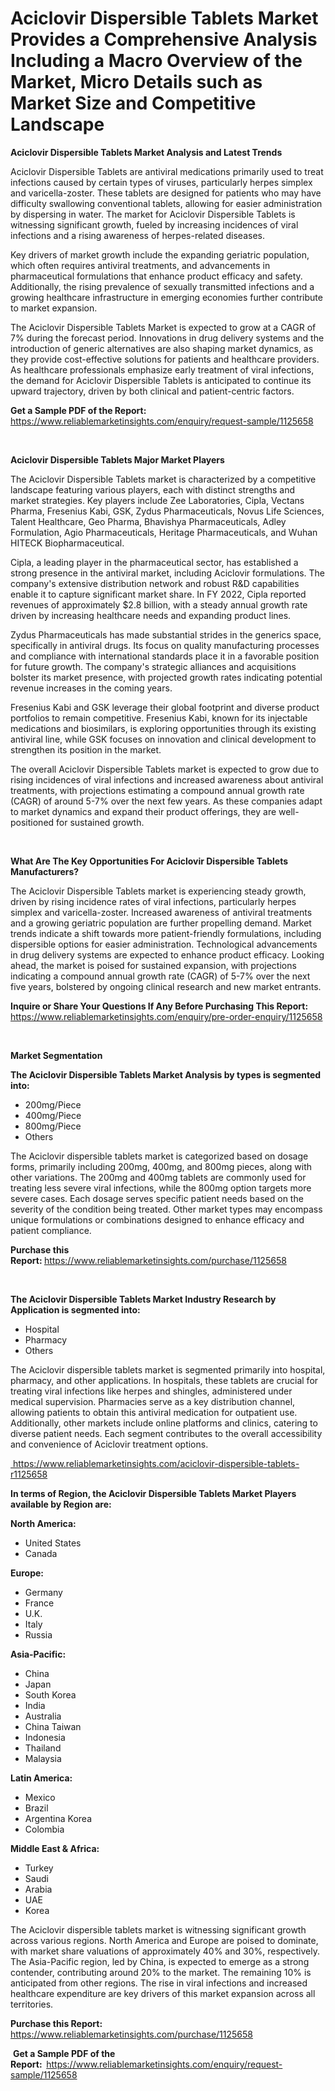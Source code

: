 <p><h1>Aciclovir Dispersible Tablets Market Provides a Comprehensive Analysis Including a Macro Overview of the Market, Micro Details such as Market Size and Competitive Landscape</h1></p><p><strong>Aciclovir Dispersible Tablets Market Analysis and Latest Trends</strong></p>
<p><p>Aciclovir Dispersible Tablets are antiviral medications primarily used to treat infections caused by certain types of viruses, particularly herpes simplex and varicella-zoster. These tablets are designed for patients who may have difficulty swallowing conventional tablets, allowing for easier administration by dispersing in water. The market for Aciclovir Dispersible Tablets is witnessing significant growth, fueled by increasing incidences of viral infections and a rising awareness of herpes-related diseases.</p><p>Key drivers of market growth include the expanding geriatric population, which often requires antiviral treatments, and advancements in pharmaceutical formulations that enhance product efficacy and safety. Additionally, the rising prevalence of sexually transmitted infections and a growing healthcare infrastructure in emerging economies further contribute to market expansion.</p><p>The Aciclovir Dispersible Tablets Market is expected to grow at a CAGR of 7% during the forecast period. Innovations in drug delivery systems and the introduction of generic alternatives are also shaping market dynamics, as they provide cost-effective solutions for patients and healthcare providers. As healthcare professionals emphasize early treatment of viral infections, the demand for Aciclovir Dispersible Tablets is anticipated to continue its upward trajectory, driven by both clinical and patient-centric factors.</p></p>
<p><strong>Get a Sample PDF of the Report:&nbsp;</strong> <a href="https://www.reliablemarketinsights.com/enquiry/request-sample/1125658?utm_campaign=2624&utm_medium=2&utm_source=Github&utm_content=ia&utm_term=19042025&utm_id=aciclovir-dispersible-tablets">https://www.reliablemarketinsights.com/enquiry/request-sample/1125658</a></p>
<p>&nbsp;</p>
<p><strong>Aciclovir Dispersible Tablets Major Market Players</strong></p>
<p><p>The Aciclovir Dispersible Tablets market is characterized by a competitive landscape featuring various players, each with distinct strengths and market strategies. Key players include Zee Laboratories, Cipla, Vectans Pharma, Fresenius Kabi, GSK, Zydus Pharmaceuticals, Novus Life Sciences, Talent Healthcare, Geo Pharma, Bhavishya Pharmaceuticals, Adley Formulation, Agio Pharmaceuticals, Heritage Pharmaceuticals, and Wuhan HITECK Biopharmaceutical.</p><p>Cipla, a leading player in the pharmaceutical sector, has established a strong presence in the antiviral market, including Aciclovir formulations. The company's extensive distribution network and robust R&D capabilities enable it to capture significant market share. In FY 2022, Cipla reported revenues of approximately $2.8 billion, with a steady annual growth rate driven by increasing healthcare needs and expanding product lines.</p><p>Zydus Pharmaceuticals has made substantial strides in the generics space, specifically in antiviral drugs. Its focus on quality manufacturing processes and compliance with international standards place it in a favorable position for future growth. The company's strategic alliances and acquisitions bolster its market presence, with projected growth rates indicating potential revenue increases in the coming years.</p><p>Fresenius Kabi and GSK leverage their global footprint and diverse product portfolios to remain competitive. Fresenius Kabi, known for its injectable medications and biosimilars, is exploring opportunities through its existing antiviral line, while GSK focuses on innovation and clinical development to strengthen its position in the market.</p><p>The overall Aciclovir Dispersible Tablets market is expected to grow due to rising incidences of viral infections and increased awareness about antiviral treatments, with projections estimating a compound annual growth rate (CAGR) of around 5-7% over the next few years. As these companies adapt to market dynamics and expand their product offerings, they are well-positioned for sustained growth.</p></p>
<p>&nbsp;</p>
<p><strong>What Are The Key Opportunities For Aciclovir Dispersible Tablets Manufacturers?</strong></p>
<p><p>The Aciclovir Dispersible Tablets market is experiencing steady growth, driven by rising incidence rates of viral infections, particularly herpes simplex and varicella-zoster. Increased awareness of antiviral treatments and a growing geriatric population are further propelling demand. Market trends indicate a shift towards more patient-friendly formulations, including dispersible options for easier administration. Technological advancements in drug delivery systems are expected to enhance product efficacy. Looking ahead, the market is poised for sustained expansion, with projections indicating a compound annual growth rate (CAGR) of 5-7% over the next five years, bolstered by ongoing clinical research and new market entrants.</p></p>
<p><strong>Inquire or Share Your Questions If Any Before Purchasing This Report:</strong> <a href="https://www.reliablemarketinsights.com/enquiry/pre-order-enquiry/1125658?utm_campaign=2624&utm_medium=2&utm_source=Github&utm_content=ia&utm_term=19042025&utm_id=aciclovir-dispersible-tablets">https://www.reliablemarketinsights.com/enquiry/pre-order-enquiry/1125658</a></p>
<p>&nbsp;</p>
<p><strong>Market Segmentation</strong></p>
<p><strong>The Aciclovir Dispersible Tablets Market Analysis by types is segmented into:</strong></p>
<p><ul><li>200mg/Piece</li><li>400mg/Piece</li><li>800mg/Piece</li><li>Others</li></ul></p>
<p><p>The Aciclovir dispersible tablets market is categorized based on dosage forms, primarily including 200mg, 400mg, and 800mg pieces, along with other variations. The 200mg and 400mg tablets are commonly used for treating less severe viral infections, while the 800mg option targets more severe cases. Each dosage serves specific patient needs based on the severity of the condition being treated. Other market types may encompass unique formulations or combinations designed to enhance efficacy and patient compliance.</p></p>
<p><strong>Purchase this Report:&nbsp;</strong><a href="https://www.reliablemarketinsights.com/purchase/1125658?utm_campaign=2624&utm_medium=2&utm_source=Github&utm_content=ia&utm_term=19042025&utm_id=aciclovir-dispersible-tablets">https://www.reliablemarketinsights.com/purchase/1125658</a></p>
<p>&nbsp;</p>
<p><strong>The Aciclovir Dispersible Tablets Market Industry Research by Application is segmented into:</strong></p>
<p><ul><li>Hospital</li><li>Pharmacy</li><li>Others</li></ul></p>
<p><p>The Aciclovir dispersible tablets market is segmented primarily into hospital, pharmacy, and other applications. In hospitals, these tablets are crucial for treating viral infections like herpes and shingles, administered under medical supervision. Pharmacies serve as a key distribution channel, allowing patients to obtain this antiviral medication for outpatient use. Additionally, other markets include online platforms and clinics, catering to diverse patient needs. Each segment contributes to the overall accessibility and convenience of Aciclovir treatment options.</p></p>
<p><a href="https://www.reliablemarketinsights.com/aciclovir-dispersible-tablets-r1125658?utm_campaign=2624&utm_medium=2&utm_source=Github&utm_content=ia&utm_term=19042025&utm_id=aciclovir-dispersible-tablets">&nbsp;https://www.reliablemarketinsights.com/aciclovir-dispersible-tablets-r1125658</a></p>
<p><strong>In terms of Region, the Aciclovir Dispersible Tablets Market Players available by Region are:</strong></p>
<p>
    <p> <strong> North America: </strong>
        <ul>
            <li>United States</li>
            <li>Canada</li>
        </ul>
        </p> 
    <p> <strong> Europe: </strong>
        <ul>
            <li>Germany</li>
            <li>France</li>
            <li>U.K.</li>
            <li>Italy</li>
            <li>Russia</li>
        </ul>
        </p> 
    <p> <strong> Asia-Pacific: </strong>
        <ul>
            <li>China</li>
            <li>Japan</li>
            <li>South Korea</li>
            <li>India</li>
            <li>Australia</li>
            <li>China Taiwan</li>
            <li>Indonesia</li>
            <li>Thailand</li>
            <li>Malaysia</li>
        </ul>
        </p> 
    <p> <strong> Latin America: </strong>
        <ul>
            <li>Mexico</li>
            <li>Brazil</li>
            <li>Argentina Korea</li>
            <li>Colombia</li>
        </ul>
        </p> 
    <p> <strong> Middle East & Africa: </strong>
        <ul>
            <li>Turkey</li>
            <li>Saudi</li>
            <li>Arabia</li>
            <li>UAE</li>
            <li>Korea</li>
        </ul>
    </p>
    </p>
<p><p>The Aciclovir dispersible tablets market is witnessing significant growth across various regions. North America and Europe are poised to dominate, with market share valuations of approximately 40% and 30%, respectively. The Asia-Pacific region, led by China, is expected to emerge as a strong contender, contributing around 20% to the market. The remaining 10% is anticipated from other regions. The rise in viral infections and increased healthcare expenditure are key drivers of this market expansion across all territories.</p></p>
<p><strong>Purchase this Report: </strong><a href="https://www.reliablemarketinsights.com/purchase/1125658?utm_campaign=2624&utm_medium=2&utm_source=Github&utm_content=ia&utm_term=19042025&utm_id=aciclovir-dispersible-tablets">https://www.reliablemarketinsights.com/purchase/1125658</a></p>
<p>&nbsp;<strong>Get a Sample PDF of the Report:&nbsp;&nbsp;</strong><a href="https://www.reliablemarketinsights.com/enquiry/request-sample/1125658?utm_campaign=2624&utm_medium=2&utm_source=Github&utm_content=ia&utm_term=19042025&utm_id=aciclovir-dispersible-tablets">https://www.reliablemarketinsights.com/enquiry/request-sample/1125658</a></p>
<p><strong></strong></p>
<p><p></p><p></p><p></p></p>